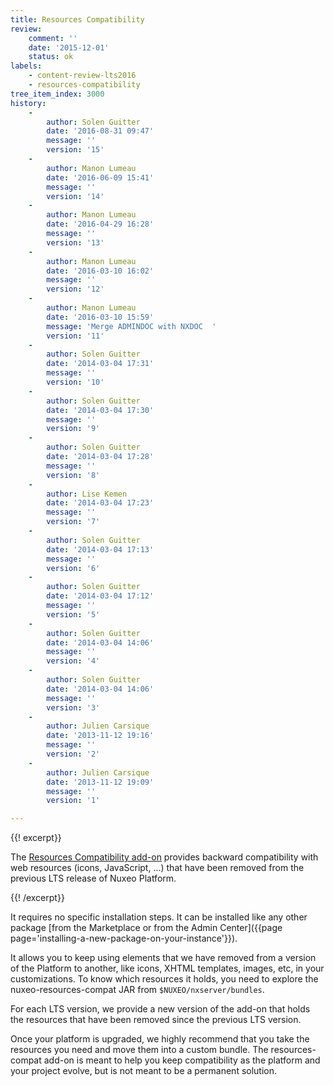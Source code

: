 ```yaml
---
title: Resources Compatibility
review:
    comment: ''
    date: '2015-12-01'
    status: ok
labels:
    - content-review-lts2016
    - resources-compatibility
tree_item_index: 3000
history:
    -
        author: Solen Guitter
        date: '2016-08-31 09:47'
        message: ''
        version: '15'
    -
        author: Manon Lumeau
        date: '2016-06-09 15:41'
        message: ''
        version: '14'
    -
        author: Manon Lumeau
        date: '2016-04-29 16:28'
        message: ''
        version: '13'
    -
        author: Manon Lumeau
        date: '2016-03-10 16:02'
        message: ''
        version: '12'
    -
        author: Manon Lumeau
        date: '2016-03-10 15:59'
        message: 'Merge ADMINDOC with NXDOC  '
        version: '11'
    -
        author: Solen Guitter
        date: '2014-03-04 17:31'
        message: ''
        version: '10'
    -
        author: Solen Guitter
        date: '2014-03-04 17:30'
        message: ''
        version: '9'
    -
        author: Solen Guitter
        date: '2014-03-04 17:28'
        message: ''
        version: '8'
    -
        author: Lise Kemen
        date: '2014-03-04 17:23'
        message: ''
        version: '7'
    -
        author: Solen Guitter
        date: '2014-03-04 17:13'
        message: ''
        version: '6'
    -
        author: Solen Guitter
        date: '2014-03-04 17:12'
        message: ''
        version: '5'
    -
        author: Solen Guitter
        date: '2014-03-04 14:06'
        message: ''
        version: '4'
    -
        author: Solen Guitter
        date: '2014-03-04 14:06'
        message: ''
        version: '3'
    -
        author: Julien Carsique
        date: '2013-11-12 19:16'
        message: ''
        version: '2'
    -
        author: Julien Carsique
        date: '2013-11-12 19:09'
        message: ''
        version: '1'

---
```

{{! excerpt}}

The&nbsp;[Resources Compatibility add-on](https://connect.nuxeo.com/nuxeo/site/marketplace/package/resources-compat) provides backward compatibility with web resources (icons, JavaScript, ...) that have been removed from the previous LTS release of Nuxeo Platform.

{{! /excerpt}}

It requires no specific installation steps. It can be installed like any other package&nbsp;[from the Marketplace or from the Admin Center]({{page page='installing-a-new-package-on-your-instance'}}).

It allows you to keep using elements that we have removed from a version of the Platform to another, like icons, XHTML templates, images, etc, in your customizations. To know which resources it holds, you need to explore the nuxeo-resources-compat JAR from `$NUXEO/nxserver/bundles`.

For each LTS version, we provide a new version of the add-on that holds the resources that have been removed since the previous LTS version.

Once your platform is upgraded, we highly recommend that you take the resources you need and move them into a custom bundle. The resources-compat add-on is meant to help you keep compatibility as the platform and your project evolve, but is not meant to be a permanent solution.
